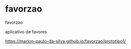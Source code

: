 # favorzao
favorzao

aplicativo de favores

https://marlon-paulo-da-silva.github.io/favorzao/prototipo1/
